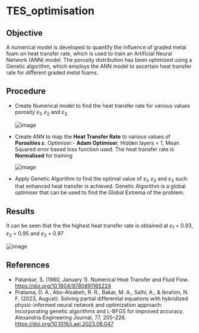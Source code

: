 # TES_optimisation

## Objective 
A numerical model is developed to quantify the influence of graded metal foam on heat transfer rate, which is used to train an Artificial Neural Network (ANN) model. The porosity distribution has been optimized using a Genetic algorithm, which employs the ANN model to ascertain heat transfer rate for different graded metal foams.

## Procedure
   - Create Numerical model to find the heat transfer rate for various values porosity $\varepsilon_1$, $\varepsilon_2$ and $\varepsilon_3$
     
     ![image](https://github.com/sanjeet178/TES_optimisation/assets/69724036/01e36a3a-3ede-4e78-8c35-61b4d5de07b7)
   - Create ANN to map the **Heat Transfer Rate** to various values of **Porosities $\varepsilon$**. Optimiser:- **Adam Optimiser**, Hidden layers = 1, Mean Squared error based loss function used. The heat transfer rate is **Normalised** for training

     ![image](https://github.com/sanjeet178/TES_optimisation/assets/69724036/ffc3d873-7de0-41b9-9bb8-20c7c6a4fe2c)
     
   - Apply Genetic Algorithm to find the optimal value of $\varepsilon_1$, $\varepsilon_2$ and $\varepsilon_3$ such that enhanced heat transfer is achieved. Genetic Algorithm is a global optimiser that can be used to find the Global Extrema of the problem.

## Results
It can be seen that the the highest heat transfer rate is obtained at $\varepsilon_1$ = 0.93, $\varepsilon_2$ = 0.95 and $\varepsilon_3$ = 0.97 

![image](https://github.com/sanjeet178/TES_optimisation/assets/69724036/5a9d0ffb-3546-44da-ba53-ea54e1b4fb6e)

## References
   - Patankar, S. (1980, January 1). Numerical Heat Transfer and Fluid Flow. https://doi.org/10.1604/9780891165224
   - Pratama, D. A., Abo-Alsabeh, R. R., Bakar, M. A., Salhi, A., & Ibrahim, N. F. (2023, August). Solving partial differential equations with hybridized physic-informed neural network and optimization approach: Incorporating genetic algorithms and L-BFGS for improved accuracy. Alexandria Engineering Journal, 77, 205–226. https://doi.org/10.1016/j.aej.2023.06.047
